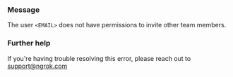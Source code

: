 
### Message
The user <code>&lt;EMAIL&gt;</code> does not have permissions to invite other team members.

### Further help
If you're having trouble resolving this error, please reach out to [support@ngrok.com](mailto:support@ngrok.com?subject=Help%20with%20ERR_NGROK_1215)

